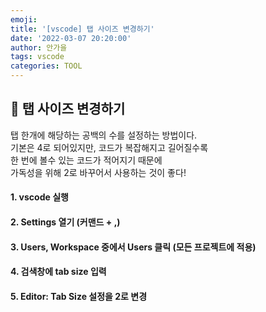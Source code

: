 ```yaml
---
emoji:
title: '[vscode] 탭 사이즈 변경하기'
date: '2022-03-07 20:20:00'
author: 안가을
tags: vscode
categories: TOOL
---
```


## 💙 탭 사이즈 변경하기

탭 한개에 해당하는 공백의 수를 설정하는 방법이다.<br />
기본은 4로 되어있지만, 코드가 복잡해지고 길어질수록<br />
한 번에 볼수 있는 코드가 적어지기 때문에<br />
가독성을 위해 2로 바꾸어서 사용하는 것이 좋다!

#### 1. vscode 실행

#### 2. Settings 열기 (커맨드 + ,)

#### 3. Users, Workspace 중에서 Users 클릭 (모든 프로젝트에 적용)

#### 4. 검색창에 tab size 입력

#### 5. Editor: Tab Size 설정을 2로 변경

```toc

```
